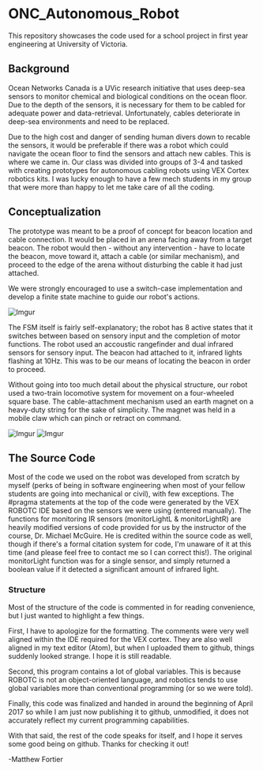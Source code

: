 # ONC_Autonomous_Robot

This repository showcases the code used for a school project in first year engineering at University of Victoria.

## Background
Ocean Networks Canada is a UVic research initiative that uses deep-sea sensors to monitor chemical and biological conditions on the ocean floor. Due to the depth of the sensors, it is necessary for them to be cabled for adequate power and data-retrieval. Unfortunately, cables deteriorate in deep-sea environments and need to be replaced.

Due to the high cost and danger of sending human divers down to recable the sensors, it would be preferable if there was a robot which could navigate the ocean floor to find the sensors and attach new cables. This is where we came in. Our class was divided into groups of 3-4 and tasked with creating prototypes for autonomous cabling robots using VEX Cortex robotics kits. I was lucky enough to have a few mech students in my group that were more than happy to let me take care of all the coding.


## Conceptualization

The prototype was meant to be a proof of concept for beacon location and cable connection. It would be placed in an arena facing away from a target beacon. The robot would then - without any intervention - have to locate the beacon, move toward it, attach a cable (or similar mechanism), and proceed to the edge of the arena without disturbing the cable it had just attached.

We were strongly encouraged to use a switch-case implementation and develop a finite state machine to guide our robot's actions.

![Imgur](https://i.imgur.com/SWFNfqT.jpg)


The FSM itself is fairly self-explanatory; the robot has 8 active states that it switches between based on sensory input and the completion of motor functions. The robot used an accoustic rangefinder and dual infrared sensors for sensory input. The beacon had attached to it, infrared lights flashing at 10Hz. This was to be our means of locating the beacon in order to proceed.

Without going into too much detail about the physical structure, our robot used a two-train locomotive system for movement on a four-wheeled square base. The cable-attachment mechanism used an earth magnet on a heavy-duty string for the sake of simplicity. The magnet was held in a mobile claw which can pinch or retract on command.

![Imgur](https://i.imgur.com/TdUvCiG.png)
![Imgur](https://i.imgur.com/b755B8g.png)


## The Source Code

Most of the code we used on the robot was developed from scratch by myself (perks of being in software engineering when most of your fellow students are going into mechanical or civil), with few exceptions. The #pragma statements at the top of the code were generated by the VEX ROBOTC IDE based on the sensors we were using (entered manually). The functions for monitoring IR sensors (monitorLightL & monitorLightR) are heavily modified versions of code provided for us by the instructor of the course, Dr. Michael McGuire. He is credited within the source code as well, though if there's a formal citation system for code, I'm unaware of it at this time (and please feel free to contact me so I can correct this!). The original monitorLight function was for a single sensor, and simply returned a boolean value if it detected a significant amount of infrared light.

### Structure

Most of the structure of the code is commented in for reading convenience, but I just wanted to highlight a few things.

First, I have to apologize for the formatting. The comments were very well aligned within the IDE required for the VEX cortex. They are also well aligned in my text editor (Atom), but when I uploaded them to github, things suddenly looked strange. I hope it is still readable.

Second, this program contains a lot of global variables. This is because ROBOTC is not an object-oriented language, and robotics tends to use global variables more than conventional programming (or so we were told).

Finally, this code was finalized and handed in around the beginning of April 2017 so while I am just now publishing it to github, unmodified, it does not accurately reflect my current programming capabilities.

With that said, the rest of the code speaks for itself, and I hope it serves some good being on github. Thanks for checking it out!

-Matthew Fortier
